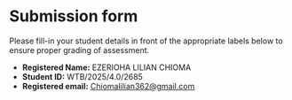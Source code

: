 # Submission form

Please fill-in your student details in front of the appropriate labels
below to ensure proper grading of assessment.

- **Registered Name:** EZERIOHA LILIAN CHIOMA
- **Student ID:** WTB/2025/4.0/2685
- **Registered email:** Chiomalilian362@gmail.com
